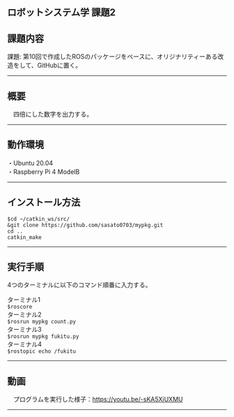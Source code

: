 ロボットシステム学 課題2
---

## 課題内容 
  
 課題: 第10回で作成したROSのパッケージをベースに、オリジナリティーある改造をして、GitHubに置く。
  
---

## 概要

　四倍にした数字を出力する。
 
---

## 動作環境

・Ubuntu 20.04  
・Raspberry Pi 4 ModelB  

---

## インストール方法

`$cd ~/catkin_ws/src/`  
`&git clone https://github.com/sasato0703/mypkg.git`  
`cd ..`  
`catkin_make`  

---

## 実行手順

4つのターミナルに以下のコマンド順番に入力する。  

ターミナル1  
`$roscore`   
ターミナル2  
`$rosrun mypkg count.py`  
ターミナル3  
`$rosrun mypkg fukitu.py`  
ターミナル4  
`$rostopic echo /fukitu`

---

## 動画

　プログラムを実行した様子：https://youtu.be/-sKA5XiUXMU
 
---
